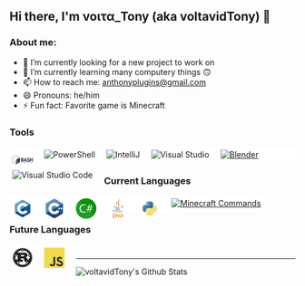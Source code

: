 ## Hi there, I'm νοιτα_Tony (aka voltavidTony) 👋

### About me:
- 🔭 I’m currently looking for a new project to work on
- 🌱 I’m currently learning many computery things 🙃
- 📫 How to reach me: [anthonyplugins@gmail.com](mailto:anthonyplugins@gmail.com)
- 😄 Pronouns: he/him
- ⚡ Fun fact: Favorite game is Minecraft

### Tools

<div style="background-color: white; width: fit-content; padding: 5px; border-radius: 5px"><a href="#">
    <img align="left" alt="Bash" height="36px" style="margin-right: 20px" src="https://raw.githubusercontent.com/github/explore/80688e429a7d4ef2fca1e82350fe8e3517d3494d/topics/bash/bash.png" />
    <img align="left" alt="PowerShell" height="36px" style="margin-right: 20px" src="https://docs.microsoft.com/en-us/powershell/media/index/powershell_128.svg" />
    <img align="left" alt="IntelliJ" height="36px" style="margin-right: 20px" src="https://resources.jetbrains.com/storage/products/intellij-idea/img/meta/intellij-idea_logo_300x300.png" />
    <img align="left" alt="Visual Studio" height="36px" style="margin-right: 20px" src="https://visualstudio.microsoft.com/wp-content/uploads/2021/10/Product-Icon.svg" />
    <img align="left" alt="Visual Studio Code" height="36px" style="margin-right: 20px" src="https://visualstudio.microsoft.com/wp-content/uploads/2019/09/vs-code-responsive-01-1.png" />
    <img alt="Blender" height="36px" src="https://www.blender.org/wp-content/uploads/2015/03/blender_logo_socket-1-1280x391.png" />
</a></div>

### Current Languages

<div style="background-color: white; width: fit-content; padding: 5px; border-radius: 5px"><a href="#">
    <img align="left" alt="C#" height="36px" style="margin-right: 20px" src="https://raw.githubusercontent.com/github/explore/f3e22f0dca2be955676bc70d6214b95b13354ee8/topics/c/c.png" />
    <img align="left" alt="C++" height="36px" style="margin-right: 20px" src="https://raw.githubusercontent.com/github/explore/180320cffc25f4ed1bbdfd33d4db3a66eeeeb358/topics/cpp/cpp.png" />
    <img align="left" alt="C#" height="36px" style="margin-right: 20px" src="https://raw.githubusercontent.com/github/explore/80688e429a7d4ef2fca1e82350fe8e3517d3494d/topics/csharp/csharp.png" />
    <img align="left" alt="Java" height="36px" style="margin-right: 20px" src="https://raw.githubusercontent.com/github/explore/5b3600551e122a3277c2c5368af2ad5725ffa9a1/topics/java/java.png" />
    <img align="left" alt="Python" height="36px" style="margin-right: 20px" src="https://raw.githubusercontent.com/github/explore/80688e429a7d4ef2fca1e82350fe8e3517d3494d/topics/python/python.png" />
    <img alt="Minecraft Commands" height="36px" src="https://static.wikia.nocookie.net/minecraft_gamepedia/images/7/76/Impulse_Command_Block.gif/revision/latest" />
</a></div>

### Future Languages

<div style="background-color: white; width: fit-content; padding: 5px; border-radius: 5px"><a href="#">
    <img align="left" alt="Rust" height="36px" style="margin-right: 20px" src="https://raw.githubusercontent.com/github/explore/80688e429a7d4ef2fca1e82350fe8e3517d3494d/topics/rust/rust.png" />
    <img align="left" alt="JavaScript" height="36px" style="margin-right: 20px" src="https://raw.githubusercontent.com/github/explore/80688e429a7d4ef2fca1e82350fe8e3517d3494d/topics/javascript/javascript.png" />
</a></div>

---

<img alt="voltavidTony's Github Stats" src="https://github-readme-stats.vercel.app/api?username=voltavidTony&show_cons=true&hide_border=true" />
